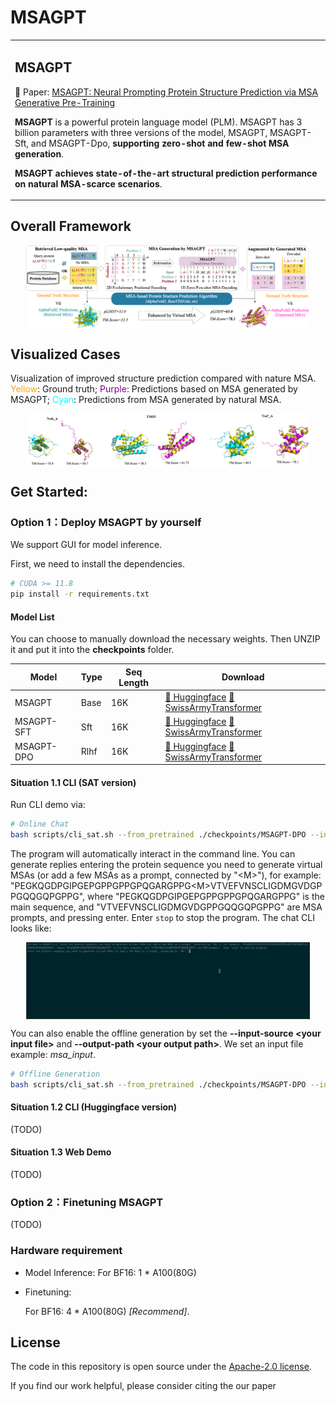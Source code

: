 # MSAGPT

<table>
  <tr>
    <td>
      <h2>MSAGPT</h2>
      <p>📖 Paper: <a href="xxx">MSAGPT: Neural Prompting Protein Structure Prediction via MSA Generative Pre-Training</a></p>
      <p><b>MSAGPT</b> is a powerful protein language model (PLM). MSAGPT has 3 billion parameters with three versions of the model, MSAGPT, MSAGPT-Sft, and MSAGPT-Dpo, <b>supporting zero-shot and few-shot MSA generation</b>.</p>
      <p><b>MSAGPT achieves state-of-the-art structural prediction performance on natural MSA-scarce scenarios</b>.</p>
    </td>
  </tr>
</table>


## Overall Framework
<p align="center">
<img src="resources/overall_frame.png" alt="描述文字" style="display: block; margin: auto; width: 90%;">
</p>

## Visualized Cases
Visualization of improved structure prediction compared with nature MSA.
<font color=orange>Yellow</font>: Ground truth; 
<font color=purple>Purple</font>: Predictions based on MSA generated by MSAGPT; 
<font color=cyan>Cyan</font>: Predictions from MSA generated by natural MSA.

<p align="center">
<img src="resources/app_case.png" alt="描述文字" style="display: block; margin: auto; width: 90%;">
</p>


## Get Started: 

### Option 1：Deploy MSAGPT by yourself

We support GUI for model inference.

First, we need to install the dependencies.

```bash
# CUDA >= 11.8
pip install -r requirements.txt
```

#### Model List
You can choose to manually download the necessary weights. Then UNZIP it and put it into the **checkpoints** folder.

| Model            | Type | Seq Length | Download                                                                                                                                |                                                                                                                                                                                
|------------------|------|------------|-----------------------------------------------------------------------------------------------------------------------------------------|
| MSAGPT         | Base | 16K         | [🤗 Huggingface](https://cloud.tsinghua.edu.cn/f/ebfc954a4cd24cef9243/?dl=1)  [🔨 SwissArmyTransformer](https://cloud.tsinghua.edu.cn/f/ebfc954a4cd24cef9243/?dl=1)  |
| MSAGPT-SFT   | Sft | 16K        | [🤗 Huggingface](https://cloud.tsinghua.edu.cn/f/ebfc954a4cd24cef9243/?dl=1)  [🔨 SwissArmyTransformer](https://cloud.tsinghua.edu.cn/f/32da3eadf6e042aab2fa/?dl=1)   |
| MSAGPT-DPO | Rlhf | 16K         | [🤗 Huggingface](https://cloud.tsinghua.edu.cn/f/ebfc954a4cd24cef9243/?dl=1)  [🔨 SwissArmyTransformer](https://cloud.tsinghua.edu.cn/f/ebfc954a4cd24cef9243/?dl=1) |                                                                                                                                                                                      |                                                                                                                                                                                  |


#### Situation 1.1 CLI (SAT version)

Run CLI demo via:

```bash
# Online Chat
bash scripts/cli_sat.sh --from_pretrained ./checkpoints/MSAGPT-DPO --input-source chat --stream_chat --max-gen-length 1024
```

The program will automatically interact in the command line. You can generate replies entering the protein sequence you need to generate virtual MSAs (or add a few MSAs as a prompt, connected by "\<M\>"), for example: "PEGKQGDPGIPGEPGPPGPPGPQGARGPPG\<M\>VTVEFVNSCLIGDMGVDGPPGQQGQPGPPG", where "PEGKQGDPGIPGEPGPPGPPGPQGARGPPG" is the main sequence, and "VTVEFVNSCLIGDMGVDGPPGQQGQPGPPG" are MSA prompts, and pressing enter. Enter `stop` to stop the program. The chat CLI looks like:
<p align="center">
<img src="resources/demo.gif" alt="描述文字" style="display: block; margin: auto; width: 90%;">
</p>


You can also enable the offline generation by set the **--input-source \<your input file\>** and **--output-path \<your output path\>**.
We set an input file example: *msa_input*. 
```bash
# Offline Generation
bash scripts/cli_sat.sh --from_pretrained ./checkpoints/MSAGPT-DPO --input-source <your input file> --output-path <your output path> --max-gen-length 1024
```

#### Situation 1.2 CLI (Huggingface version)
(TODO)

#### Situation 1.3 Web Demo
(TODO)

### Option 2：Finetuning MSAGPT

(TODO)

### Hardware requirement

* Model Inference:
  For BF16: 1 * A100(80G) 

* Finetuning:

  For BF16: 4 * A100(80G) *[Recommend]*.


## License

The code in this repository is open source under the [Apache-2.0 license](./LICENSE).

If you find our work helpful, please consider citing the our paper

```


```